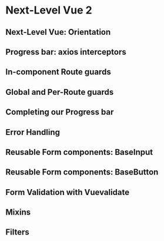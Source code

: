 # Next-Level Vue 2

## Next-Level Vue: Orientation

## Progress bar: axios interceptors

## In-component Route guards

## Global and Per-Route guards

## Completing our Progress bar

## Error Handling

## Reusable Form components: BaseInput

## Reusable Form components: BaseButton

## Form Validation with Vuevalidate

## Mixins

## Filters

